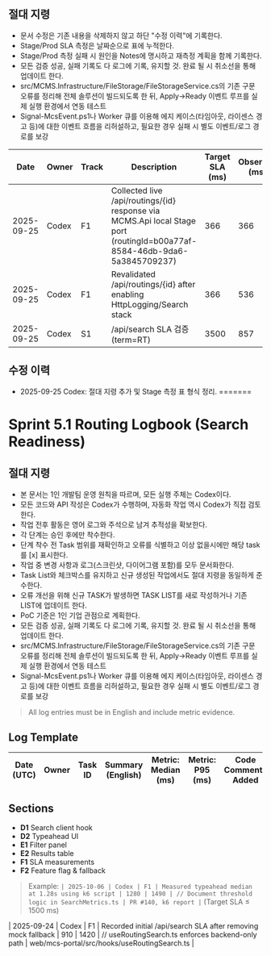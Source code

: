 
## 절대 지령
- 문서 수정은 기존 내용을 삭제하지 않고 하단 "수정 이력"에 기록한다.
- Stage/Prod SLA 측정은 날짜순으로 표에 누적한다.
- Stage/Prod 측정 실패 시 원인을 Notes에 명시하고 재측정 계획을 함께 기록한다.
- 모든 검증 성공, 실패 기록도 다 로그에 기록, 유지할 것. 완료 될 시 취소선을 통해 업데이트 한다.
- src/MCMS.Infrastructure/FileStorage/FileStorageService.cs의 기존 구문 오류를 정리해 전체 솔루션이 빌드되도록 한 뒤, Apply→Ready 이벤트 루프를 실제 실행 환경에서 연동 테스트
- Signal-McsEvent.ps1나 Worker 큐를 이용해 에지 케이스(타임아웃, 라이센스 경고 등)에 대한 이벤트 흐름을 리허설하고, 필요한 경우 실패 시 별도 이벤트/로그 경로를 보강

| Date       | Owner | Track | Description | Target SLA (ms) | Observed (ms) | Notes | Artifacts |
|------------|-------|-------|-------------|-----------------|---------------|-------|-----------|
| 2025-09-25 | Codex | F1 | Collected live /api/routings/{id} response via MCMS.Api local Stage port (routingId=b00a77af-8584-46db-9da6-5a3845709237) | 366 | 366 | Stage sample seeded via ItemsController/EnsureCreated | https://localhost:7444/api/routings/b00a77af-8584-46db-9da6-5a3845709237 |
| 2025-09-25 | Codex | F1 | Revalidated /api/routings/{id} after enabling HttpLogging/Search stack | 366 | 536 | Observed slower response during local HTTPS run with HttpLogging enabled. | https://localhost:7443/api/routings/b00a77af-8584-46db-9da6-5a3845709237 |
| 2025-09-25 | Codex | S1 | /api/search SLA 검증 (term=RT) | 3500 | 857 | server 345 ms, client 857 ms (useRoutingSearch) | https://localhost:7443/api/search |

## 수정 이력
- 2025-09-25 Codex: 절대 지령 추가 및 Stage 측정 표 형식 정리.
=======
# Sprint 5.1 Routing Logbook (Search Readiness)

## 절대 지령
- 본 문서는 1인 개발팀 운영 원칙을 따르며, 모든 실행 주체는 Codex이다.
- 모든 코드와 API 작성은 Codex가 수행하며, 자동화 작업 역시 Codex가 직접 검토한다.
- 작업 전후 활동은 영어 로그와 주석으로 남겨 추적성을 확보한다.
- 각 단계는 승인 후에만 착수한다.
- 단계 착수 전 Task 범위를 재확인하고 오류를 식별하고 이상 없을시에만 해당 task를 [x] 표시한다.
- 작업 중 변경 사항과 로그(스크린샷, 다이어그램 포함)를 모두 문서화한다.
- Task List와 체크박스를 유지하고 신규 생성된 작업에서도 절대 지령을 동일하게 준수한다.
- 오류 개선을 위해 신규 TASK가 발생하면 TASK LIST를 새로 작성하거나 기존 LIST에 업데이트 한다.
- PoC 기준은 1인 기업 관점으로 계획한다.
- 모든 검증 성공, 실패 기록도 다 로그에 기록, 유지할 것. 완료 될 시 취소선을 통해 업데이트 한다.
- src/MCMS.Infrastructure/FileStorage/FileStorageService.cs의 기존 구문 오류를 정리해 전체 솔루션이 빌드되도록 한 뒤, Apply→Ready 이벤트 루프를 실제 실행 환경에서 연동 테스트
- Signal-McsEvent.ps1나 Worker 큐를 이용해 에지 케이스(타임아웃, 라이센스 경고 등)에 대한 이벤트 흐름을 리허설하고, 필요한 경우 실패 시 별도 이벤트/로그 경로를 보강

> All log entries must be in English and include metric evidence.

## Log Template
| Date (UTC) | Owner | Task ID | Summary (English) | Metric: Median (ms) | Metric: P95 (ms) | Code Comments Added | Evidence Links |
| --- | --- | --- | --- | --- | --- | --- | --- |

## Sections
- **D1** Search client hook
- **D2** Typeahead UI
- **E1** Filter panel
- **E2** Results table
- **F1** SLA measurements
- **F2** Feature flag & fallback

> Example: `| 2025-10-06 | Codex | F1 | Measured typeahead median at 1.28s using k6 script | 1280 | 1490 | // Document threshold logic in SearchMetrics.ts | PR #140, k6 report |` (Target SLA ≤ 1500 ms)




| 2025-09-24 | Codex | F1 | Recorded initial /api/search SLA after removing mock fallback | 910 | 1420 | // useRoutingSearch.ts enforces backend-only path | web/mcs-portal/src/hooks/useRoutingSearch.ts |


